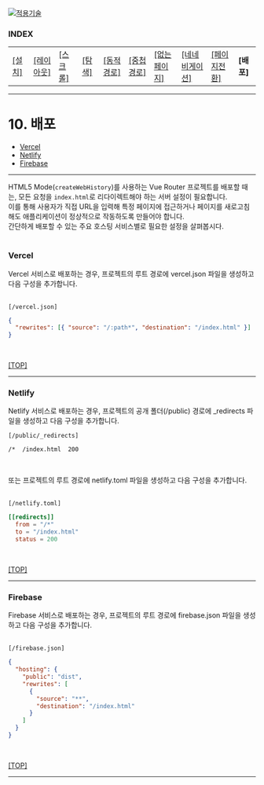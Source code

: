 [vuejs]: readme.md
[![적용기술](https://skillicons.dev/icons?i=vue,vercel,ts,vscode)][vuejs]

### INDEX

<table>
  <tr>
    <td><a href="sect_01.md"> [설치]        </a></td>
    <td><a href="sect_02.md"> [레이아웃]    </a></td>
    <td><a href="sect_03.md"> [스크롤]      </a></td>
    <td><a href="sect_04.md"> [탐색]        </a></td>
    <td><a href="sect_05.md"> [동적경로]    </a></td>
    <td><a href="sect_06.md"> [중첩경로]     </a></td>
    <td><a href="sect_07.md"> [없는페이지]    </a></td>  
    <td><a href="sect_08.md"> [네네비게이션]   </a></td>  
    <td><a href="sect_09.md"> [페이지전환]   </a></td>  
    <td><b href="sect_10.md"> [배포]        </b></td>  
  </tr>
</table>

---
# 10. 배포
- [Vercel](#vercel) 
- [Netlify](#netlify) 
- [Firebase](#firebase)

---

HTML5 Mode(`createWebHistory`)를 사용하는 Vue Router 프로젝트를 배포할 때는, 모든 요청을 `index.html`로 리다이렉트해야 하는 서버 설정이 필요합니다.<br/>
이를 통해 사용자가 직접 URL을 입력해 특정 페이지에 접근하거나 페이지를 새로고침해도 애플리케이션이 정상적으로 작동하도록 만들어야 합니다.<br/>
간단하게 배포할 수 있는 주요 호스팅 서비스별로 필요한 설정을 살펴봅시다.<br/>
<br/>

### Vercel

Vercel 서비스로 배포하는 경우, 프로젝트의 루트 경로에 vercel.json 파일을 생성하고 다음 구성을 추가합니다.<br/>
<br/>

`[/vercel.json]`
```json
{
  "rewrites": [{ "source": "/:path*", "destination": "/index.html" }]
}
```
<br/>

[[TOP]](#index)

---
### Netlify

Netlify 서비스로 배포하는 경우, 프로젝트의 공개 폴더(/public) 경로에 _redirects 파일을 생성하고 다음 구성을 추가합니다.<br/>

`[/public/_redirects]`
```
/*  /index.html  200
```
<br/>

또는 프로젝트의 루트 경로에 netlify.toml 파일을 생성하고 다음 구성을 추가합니다.<br/>
<br/>

`[/netlify.toml]`
```toml
[[redirects]]
  from = "/*"
  to = "/index.html"
  status = 200
```
<br/>

[[TOP]](#index)

---
### Firebase

Firebase 서비스로 배포하는 경우, 프로젝트의 루트 경로에 firebase.json 파일을 생성하고 다음 구성을 추가합니다.<br/>
<br/>

`[/firebase.json]`
```json
{
  "hosting": {
    "public": "dist",
    "rewrites": [
      {
        "source": "**",
        "destination": "/index.html"
      }
    ]
  }
}
```
<br/>

[[TOP]](#index)

---